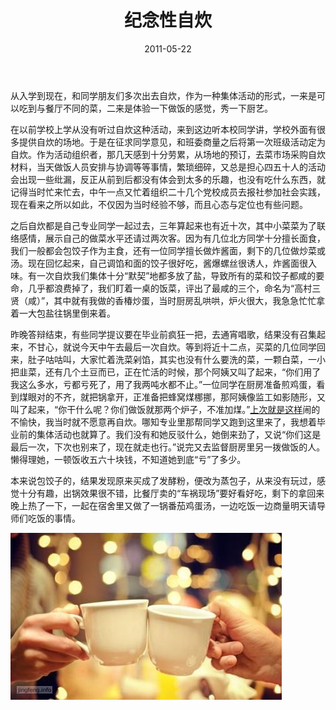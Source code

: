 ﻿---
title: "纪念性自炊"
date: 2011-05-22
categories: 
  - "health"
tags: 
  - "做饭"
  - "毕业"
  - "自炊"
---

从入学到现在，和同学朋友们多次出去自炊，作为一种集体活动的形式，一来是可以吃到与餐厅不同的菜，二来是体验一下做饭的感觉，秀一下厨艺。

在以前学校上学从没有听过自炊这种活动，来到这边听本校同学讲，学校外面有很多提供自炊的场地。于是在征求同学意见，和班委商量之后将第一次班级活动定为自炊。作为活动组织者，那几天感到十分劳累，从场地的预订，去菜市场采购自炊材料，当天做饭人员安排与协调等等事情，繁琐细碎，又总是担心四五十人的活动会出现一些纰漏，反正从前到后都没有体会到太多的乐趣，也没有吃什么东西，就记得当时忙来忙去，中午一点又忙着组织二十几个党校成员去报社参加社会实践，现在看来之所以如此，不仅因为当时经验不够，而且心态与定位也有些问题。

之后自炊都是自己专业同学一起过去，三年算起来也有近十次，其中小菜菜为了联络感情，展示自己的做菜水平还请过两次客。因为有几位北方同学十分擅长面食，我们一般都会包饺子作为主食，还有一位同学擅长做炸酱面，剩下的几位做炒菜或汤。现在回忆起来，自己调馅和面的饺子很好吃，酱爆螺丝很诱人，炸酱面很入味。有一次自炊我们集体十分“默契”地都多放了盐，导致所有的菜和饺子都咸的要命，几乎都浪费掉了，我们盯着一桌的饭菜，评出了最咸的三个，命名为“高村三贤（咸）”，其中就有我做的香椿炒蛋，当时厨房乱哄哄，炉火很大，我急急忙忙拿着一大包盐往锅里倒来着。

昨晚答辩结束，有些同学提议要在毕业前疯狂一把，去通宵唱歌，结果没有召集起来，不甘心，就说今天中午去最后一次自炊。等到将近十二点，买菜的几位同学回来，肚子咕咕叫，大家忙着洗菜剁馅，其实也没有什么要洗的菜，一颗白菜，一小把韭菜，还有几个土豆而已，正在忙活的时候，那个阿姨又叫了起来，“你们用了我这么多水，亏都亏死了，用了我两吨水都不止。”一位同学在厨房准备煎鸡蛋，看到煤眼对的不齐，就把锅拿开，正准备把蜂窝煤梛挪，那阿姨像监工如影随形，又叫了起来，“你干什么呢？你们做饭就那两个炉子，不准加煤。”[上次就是这样](http://www.jfsay.com/archives/169.html "自炊记")闹的不愉快，我当时就不愿意再自炊。哪知专业里那帮同学又跑到这里来了，我想着毕业前的集体活动也就算了。我们没有和她反驳什么，她倒来劲了，又说“你们这是最后一次，下次也别来了，现在就走也行。”说完又去监督厨房里另一拨做饭的人。懒得理她，一顿饭收五六十块钱，不知道她到底“亏”了多少。

本来说包饺子的，结果发现原来买成了发酵粉，便改为蒸包子，从来没有玩过，感觉十分有趣，出锅效果很不错，比餐厅卖的“车祸现场”要好看好吃，剩下的拿回来晚上热了一下，一起在宿舍里又做了一锅番茄鸡蛋汤，一边吃饭一边商量明天请导师们吃饭的事情。

![7638e57ajw1dh30vi3bj0j](/images/5765141226_407a6830d5_z.jpg)
